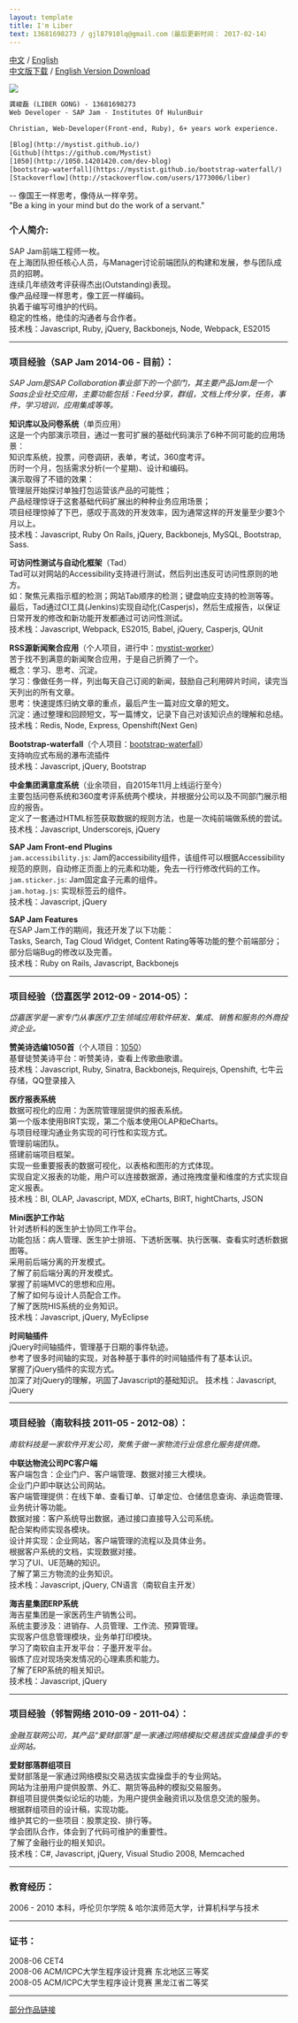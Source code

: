 ```yaml
---
layout: template
title: I'm Liber
text: 13681698273 / gjl87910lq@gmail.com（最后更新时间： 2017-02-14）
---
```


[中文](liber.html) / [English](liber_en.html)  
[中文版下载](images/liber_cv.doc) / [English Version Download](images/liber_cv_en.doc)

<img src="/images/liber_cv.png" class="cv-image" />

```html
龚峻磊 (LIBER GONG) - 13681698273  
Web Developer - SAP Jam - Institutes Of HulunBuir  

Christian, Web-Developer(Front-end, Ruby), 6+ years work experience. 

[Blog](http://mystist.github.io/)
[Github](https://github.com/Mystist)
[1050](http://1050.14201420.com/dev-blog)
[bootstrap-waterfall](https://mystist.github.io/bootstrap-waterfall/)
[Stackoverflow](http://stackoverflow.com/users/1773006/liber)  
```

-- 像国王一样思考，像侍从一样辛劳。  
"Be a king in your mind but do the work of a servant."

### 个人简介:  
SAP Jam前端工程师一枚。  
在上海团队担任核心人员，与Manager讨论前端团队的构建和发展，参与团队成员的招聘。  
连续几年绩效考评获得杰出(Outstanding)表现。  
像产品经理一样思考，像工匠一样编码。  
执着于编写可维护的代码。  
稳定的性格，绝佳的沟通者与合作者。  
技术栈：Javascript, Ruby, jQuery, Backbonejs, Node, Webpack, ES2015  

***

### 项目经验（SAP Jam 2014-06 - 目前）：  
*SAP Jam是SAP Collaboration事业部下的一个部门，其主要产品Jam是一个Saas企业社交应用，主要功能包括：Feed分享，群组，文档上传分享，任务，事件，学习培训，应用集成等等。*  

**知识库以及问卷系统**（单页应用）   
这是一个内部演示项目，通过一套可扩展的基础代码演示了6种不同可能的应用场景：  
知识库系统，投票，问卷调研，表单，考试，360度考评。  
历时一个月，包括需求分析(一个星期)、设计和编码。  
演示取得了不错的效果：  
管理层开始探讨单独打包运营该产品的可能性；  
产品经理惊讶于这套基础代码扩展出的种种业务应用场景；  
项目经理惊掉了下巴，感叹于高效的开发效率，因为通常这样的开发量至少要3个月以上。  
技术栈：Javascript, Ruby On Rails, jQuery, Backbonejs, MySQL, Bootstrap, Sass.  

**可访问性测试与自动化框架**（Tad）  
Tad可以对网站的Accessibility支持进行测试，然后列出违反可访问性原则的地方。  
如：聚焦元素指示框的检测；网站Tab顺序的检测；键盘响应支持的检测等等。  
最后，Tad通过CI工具(Jenkins)实现自动化(Casperjs)，然后生成报告，以保证日常开发的修改和新功能开发都通过可访问性测试。  
技术栈：Javascript, Webpack, ES2015, Babel, jQuery, Casperjs, QUnit

**RSS源新闻聚合应用**（个人项目，进行中：[mystist-worker](https://github.com/Mystist/mystist-worker)）  
苦于找不到满意的新闻聚合应用，于是自己折腾了一个。  
概念：学习、思考、沉淀。  
学习：像做任务一样，列出每天自己订阅的新闻，鼓励自己利用碎片时间，读完当天列出的所有文章。  
思考：快速提炼归纳文章的重点，最后产生一篇对应文章的短文。  
沉淀：通过整理和回顾短文，写一篇博文，记录下自己对该知识点的理解和总结。  
技术栈：Redis, Node, Express, Openshift(Next Gen)  

**Bootstrap-waterfall**（个人项目：[bootstrap-waterfall](https://mystist.github.io/bootstrap-waterfall/)）  
支持响应式布局的瀑布流插件  
技术栈：Javascript, jQuery, Bootstrap  

**中金集团满意度系统**（业余项目，自2015年11月上线运行至今）  
主要包括问卷系统和360度考评系统两个模块，并根据分公司以及不同部门展示相应的报告。  
定义了一套通过HTML标签获取数据的规则方法，也是一次纯前端做系统的尝试。  
技术栈：Javascript, Underscorejs, jQuery  

**SAP Jam Front-end Plugins**  
`jam.accessibility.js`: Jam的accessibility组件，该组件可以根据Accessibility规范的原则，自动修正页面上的元素和功能，免去一行行修改代码的工作。  
`jam.sticker.js`: Jam固定盒子元素的组件。  
`jam.hotag.js`: 实现标签云的组件。  
技术栈：Javascript, jQuery  

**SAP Jam Features**  
在SAP Jam工作的期间，我还开发了以下功能：  
Tasks, Search, Tag Cloud Widget, Content Rating等等功能的整个前端部分；  
部分后端Bug的修改以及完善。  
技术栈：Ruby on Rails, Javascript, Backbonejs   

***  

### 项目经验（岱嘉医学 2012-09 - 2014-05）：  
*岱嘉医学是一家专门从事医疗卫生领域应用软件研发、集成、销售和服务的外商投资企业。*  

**赞美诗选编1050首**（个人项目：[1050](http://1050.14201420.com/)）  
基督徒赞美诗平台：听赞美诗，查看上传歌曲歌谱。  
技术栈：Javascript, Ruby, Sinatra, Backbonejs, Requirejs, Openshift, 七牛云存储，QQ登录接入  

**医疗报表系统**  
数据可视化的应用：为医院管理层提供的报表系统。  
第一个版本使用BIRT实现，第二个版本使用OLAP和eCharts。  
与项目经理沟通业务实现的可行性和实现方式。  
管理前端团队。  
搭建前端项目框架。  
实现一些重要报表的数据可视化，以表格和图形的方式体现。  
实现自定义报表的功能，用户可以连接数据源，通过拖拽度量和维度的方式实现自定义报表。  
技术栈：BI, OLAP, Javascript, MDX, eCharts, BIRT, hightCharts, JSON  

**Mini医护工作站**  
针对透析科的医生护士协同工作平台。  
功能包括：病人管理、医生护士排班、下透析医嘱、执行医嘱、查看实时透析数据图等。  
采用前后端分离的开发模式。  
了解了前后端分离的开发模式。  
掌握了前端MVC的思想和应用。  
了解了如何与设计人员配合工作。  
了解了医院HIS系统的业务知识。  
技术栈：Javascript, jQuery, MyEclipse  

**时间轴插件**  
jQuery时间轴插件，管理基于日期的事件轨迹。  
参考了很多时间轴的实现，对各种基于事件的时间轴插件有了基本认识。  
掌握了jQuery插件的实现方式。  
加深了对jQuery的理解，巩固了Javascript的基础知识。 
技术栈：Javascript, jQuery  

***

### 项目经验（南软科技 2011-05 - 2012-08）：  
*南软科技是一家软件开发公司，聚焦于做一家物流行业信息化服务提供商。*  

**中联达物流公司PC客户端**  
客户端包含：企业门户、客户端管理、数据对接三大模块。  
企业门户即中联达公司网站。  
客户端管理提供：在线下单、查看订单、订单定位、仓储信息查询、承运商管理、业务统计等功能。  
数据对接：客户系统导出数据，通过接口直接导入公司系统。  
配合架构师实现各模块。  
设计并实现：企业网站，客户端管理的流程以及具体业务。  
根据客户系统的文档，实现数据对接。  
学习了UI、UE范畴的知识。  
了解了第三方物流的业务知识。  
技术栈：Javascript, jQuery, CN语言（南软自主开发）  

**海吉星集团ERP系统**  
海吉星集团是一家医药生产销售公司。  
系统主要涉及：进销存、人员管理、工作流、预算管理。  
实现客户信息管理模块，业务单打印模块。  
学习了南软自主开发平台：子墨开发平台。  
锻炼了应对现场突发情况的心理素质和能力。  
了解了ERP系统的相关知识。  
技术栈：Javascript, jQuery  

***

### 项目经验（邻智网络 2010-09 - 2011-04）：  
*金融互联网公司，其产品“爱财部落”是一家通过网络模拟交易选拔实盘操盘手的专业网站。*  

**爱财部落群组项目**  
爱财部落是一家通过网络模拟交易选拔实盘操盘手的专业网站。  
网站为注册用户提供股票、外汇、期货等品种的模拟交易服务。  
群组项目提供类似论坛的功能，为用户提供金融资讯以及信息交流的服务。   
根据群组项目的设计稿，实现功能。  
维护其它的一些项目：股票定投、排行等。  
学会团队合作，体会到了代码可维护的重要性。  
了解了金融行业的相关知识。  
技术栈：C#, Javascript, jQuery, Visual Studio 2008, Memcached  

***

### 教育经历：  
2006 - 2010	本科，呼伦贝尔学院 & 哈尔滨师范大学，计算机科学与技术  

***

### 证书：  
2008-06	CET4  
2008-06	ACM/ICPC大学生程序设计竞赛 东北地区三等奖   
2008-05	ACM/ICPC大学生程序设计竞赛 黑龙江省二等奖   

***

[部分作品链接](/works.html)   
